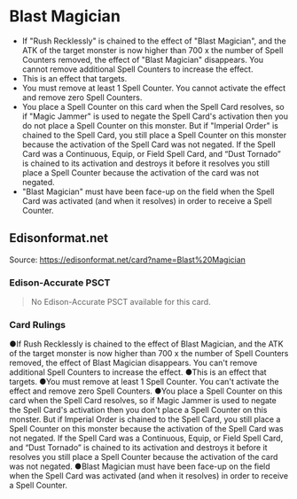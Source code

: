 # Blast Magician

*   If "Rush Recklessly" is chained to the effect of "Blast Magician", and the ATK of the target monster is now higher than 700 x the number of Spell Counters removed, the effect of "Blast Magician" disappears. You cannot remove additional Spell Counters to increase the effect.
*   This is an effect that targets.
*   You must remove at least 1 Spell Counter. You cannot activate the effect and remove zero Spell Counters.
*   You place a Spell Counter on this card when the Spell Card resolves, so if "Magic Jammer" is used to negate the Spell Card's activation then you do not place a Spell Counter on this monster. But if "Imperial Order" is chained to the Spell Card, you still place a Spell Counter on this monster because the activation of the Spell Card was not negated. If the Spell Card was a Continuous, Equip, or Field Spell Card, and “Dust Tornado” is chained to its activation and destroys it before it resolves you still place a Spell Counter because the activation of the card was not negated.
*   "Blast Magician" must have been face-up on the field when the Spell Card was activated (and when it resolves) in order to receive a Spell Counter.

## Edisonformat.net

Source: https://edisonformat.net/card?name=Blast%20Magician

### Edison-Accurate PSCT

> No Edison-Accurate PSCT available for this card.

### Card Rulings

●If Rush Recklessly is chained to the effect of Blast Magician, and the ATK of the target monster is now higher than 700 x the number of Spell Counters removed, the effect of Blast Magician disappears. You can't remove additional Spell Counters to increase the effect.
●This is an effect that targets.
●You must remove at least 1 Spell Counter. You can't activate the effect and remove zero Spell Counters.
●You place a Spell Counter on this card when the Spell Card resolves, so if Magic Jammer is used to negate the Spell Card's activation then you don't place a Spell Counter on this monster. But if Imperial Order is chained to the Spell Card, you still place a Spell Counter on this monster because the activation of the Spell Card was not negated. If the Spell Card was a Continuous, Equip, or Field Spell Card, and “Dust Tornado” is chained to its activation and destroys it before it resolves you still place a Spell Counter because the activation of the card was not negated.
●Blast Magician must have been face-up on the field when the Spell Card was activated (and when it resolves) in order to receive a Spell Counter.
            